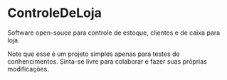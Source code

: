 # ControleDeLoja

Software open-souce para controle de estoque, clientes e de caixa para loja.

Note que esse é um projeto simples apenas para testes de conhencimentos. Sinta-se livre para colaborar e fazer suas próprias modificações.
